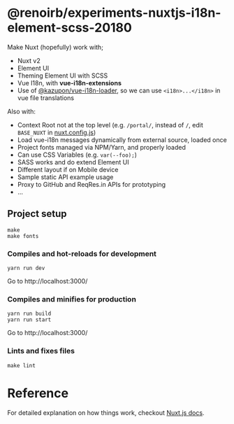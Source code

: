 # @renoirb/experiments-nuxtjs-i18n-element-scss-20180

Make Nuxt (hopefully) work with;

- Nuxt v2
- Element UI
- Theming Element UI with SCSS
- Vue I18n, with **vue-i18n-extensions**
- Use of [@kazupon/vue-i18n-loader](https://github.com/kazupon/vue-i18n-loader), so we can use `<i18n>...</i18n>` in vue file translations

Also with:

- Context Root not at the top level (e.g. `/portal/`, instead of `/`, edit `BASE_NUXT` in [nuxt.config.js](./nuxt.config.js))
- Load vue-i18n messages dynamically from external source, loaded once
- Project fonts managed via NPM/Yarn, and properly loaded
- Can use CSS Variables (e.g. `var(--foo);`)
- SASS works and do extend Element UI
- Different layout if on Mobile device
- Sample static API example usage
- Proxy to GitHub and ReqRes.in APIs for prototyping
- ...

## Project setup

```
make
make fonts
```

### Compiles and hot-reloads for development

```
yarn run dev
```

Go to http://localhost:3000/

### Compiles and minifies for production

```
yarn run build
yarn run start
```

Go to http://localhost:3000/

### Lints and fixes files

```
make lint
```

# Reference

For detailed explanation on how things work, checkout [Nuxt.js docs](https://nuxtjs.org).
